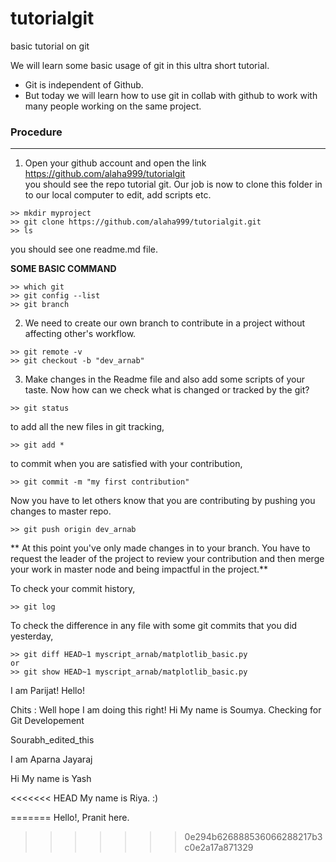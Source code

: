 # tutorialgit
basic tutorial on git

We will learn some basic usage of git in this ultra short tutorial.
- Git is independent of Github.
- But today we will learn how to use git in collab with github to work with many people working on the same project.

### Procedure
---
1. Open your github account and open the link https://github.com/alaha999/tutorialgit<br>
you should see the repo tutorial git. Our job is now to clone this folder in to our local computer to edit, add scripts etc.
```
>> mkdir myproject
>> git clone https://github.com/alaha999/tutorialgit.git
>> ls
```
you should see one readme.md file.

**SOME BASIC COMMAND**

```
>> which git
>> git config --list
>> git branch
```

2. We need to create our own branch to contribute in a project without affecting other's workflow.

```
>> git remote -v
>> git checkout -b "dev_arnab"
```

3. Make changes in the Readme file and also add some scripts of your taste.
Now how can we check what is changed or tracked by the git?


```
>> git status
```
to add all the new files in git tracking,

```
>> git add *
```

to commit when you are satisfied with your contribution,

```
>> git commit -m "my first contribution" 
```

Now you have to let others know that you are contributing by pushing you changes to master repo.

```
>> git push origin dev_arnab
```

** At this point you've only made changes in to your branch. You have to request the leader of the project to review your contribution and then merge your work in master node and being impactful in the project.**


To check your commit history,

```
>> git log
```
To check the difference in any file with some git commits that you did yesterday,

```
>> git diff HEAD~1 myscript_arnab/matplotlib_basic.py
or
>> git show HEAD~1 myscript_arnab/matplotlib_basic.py
```
I am Parijat! Hello!

Chits : Well hope I am doing this right!
Hi My name is Soumya. Checking for Git Developement

Sourabh_edited_this

I am Aparna Jayaraj

Hi My name is Yash


<<<<<<< HEAD
My name is Riya. :)



=======
Hello!, Pranit here.
>>>>>>> 0e294b626888536066288217b3c0e2a17a871329
